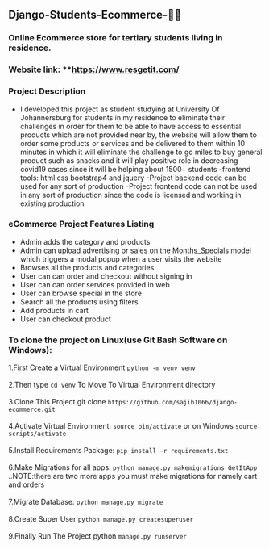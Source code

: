 ## Django-Students-Ecommerce-💯💯
### Online Ecommerce store for tertiary students living in residence.

### Website link: **https://www.resgetit.com/

### Project Description
- I developed this project as student studying at University Of Johannersburg for students in my residence to eliminate their challenges in order for them  to be able to have access to essential products which are not provided near by, the  website will allow them to order some products or services and be delivered to them within 10 minutes in which it will eliminate the challenge to go miles to buy general product such as snacks and it will play positive role in decreasing covid19 cases since it will be helping about 1500+ students
-frontend tools: html css bootstrap4 and jquery
-Project backend code can be used for any sort of production
-Project frontend code can not be used in any sort of production since the code is licensed and working in existing production 


### eCommerce Project Features Listing
- Admin adds the category and products
- Admin can upload advertising or sales on the Months_Specials model which triggers a modal popup when a user visits the website
- Browses all the products and categories
- User can can order and checkout without signing in
- User can can order services provided in web
- User can browse special in the store
- Search all the products using filters
- Add products in cart
- User can checkout product

### To clone the project on Linux(use Git Bash Software on Windows):
1.First Create a Virtual Environment `python -m venv venv`<br/><br/>
2.Then type `cd venv` To Move To Virtual Environment directory<br/><br/>
3.Clone This Project git clone `https://github.com/sajib1066/django-ecommerce.git`<br/><br/>
4.Activate Virtual Environment: `source bin/activate` or on Windows `source scripts/activate`<br/><br/>
5.Install Requirements Package: `pip install -r requirements.txt`<br/><br/>
6.Make Migrations for all apps: `python manage.py makemigrations GetItApp` ..NOTE:there are two more apps you must make migrations for namely cart and orders<br/><br/>
7.Migrate Database: `python manage.py migrate`<br/><br/>
8.Create Super User `python manage.py createsuperuser`<br/><br/>
9.Finally Run The Project python `manage.py runserver`<br/><br/>

